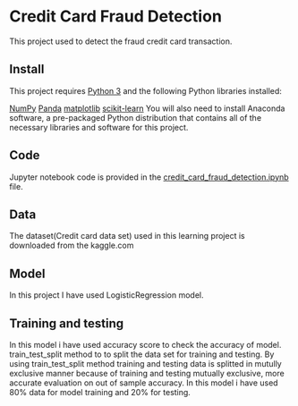 # Credit Card Fraud Detection
This project used to detect the fraud credit card transaction.
## Install
This project requires [Python 3](https://www.python.org/) and the following Python libraries installed:

[NumPy](https://numpy.org/)
[Panda](https://pandas.pydata.org/)
[matplotlib](https://matplotlib.org/)
[scikit-learn](https://scikit-learn.org/stable/)
You will also need to install Anaconda software, a pre-packaged Python distribution that contains all of the necessary libraries and software for this project.

## Code
Jupyter notebook code is provided in the [credit_card_fraud_detection.ipynb](https://github.com/ambe1994/Credit-Card-Fraud-Detection/blob/main/credit_card_fraud_detection.ipynb) file.

## Data
The dataset(Credit card data set) used in this learning project is downloaded from the kaggle.com

## Model
In this project I have used LogisticRegression model.

## Training and testing
In this model i have used accuracy score to check the accuracy of model.
train_test_split method to to split the data set for training and testing. By using train_test_split method training and testing data is splitted in mutully exclusive manner because of training and testing mutually exclusive, more accurate evaluation on out of sample accuracy.
In this model i have used 80% data for model training and 20% for testing.
